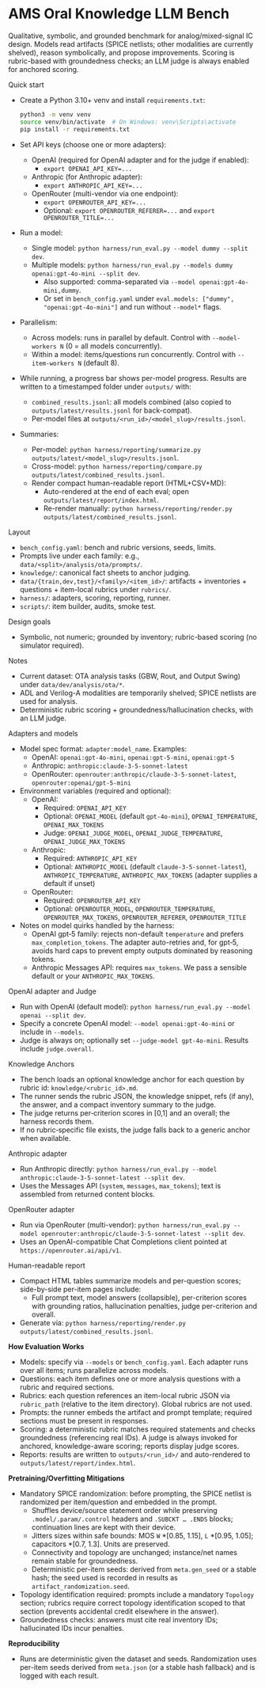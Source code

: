 AMS Oral Knowledge LLM Bench
=================================

Qualitative, symbolic, and grounded benchmark for analog/mixed-signal IC design. Models read artifacts (SPICE netlists; other modalities are currently shelved), reason symbolically, and propose improvements. Scoring is rubric-based with groundedness checks; an LLM judge is always enabled for anchored scoring.

Quick start
- Create a Python 3.10+ venv and install `requirements.txt`:
  ```bash
  python3 -m venv venv
  source venv/bin/activate  # On Windows: venv\Scripts\activate
  pip install -r requirements.txt
  ```
- Set API keys (choose one or more adapters):
  - OpenAI (required for OpenAI adapter and for the judge if enabled):
    - `export OPENAI_API_KEY=...`
  - Anthropic (for Anthropic adapter):
    - `export ANTHROPIC_API_KEY=...`
  - OpenRouter (multi-vendor via one endpoint):
    - `export OPENROUTER_API_KEY=...`
    - Optional: `export OPENROUTER_REFERER=...` and `export OPENROUTER_TITLE=...`

- Run a model:
  - Single model: `python harness/run_eval.py --model dummy --split dev`.
  - Multiple models: `python harness/run_eval.py --models dummy openai:gpt-4o-mini --split dev`.
    - Also supported: comma-separated via `--model openai:gpt-4o-mini,dummy`.
    - Or set in `bench_config.yaml` under `eval.models: ["dummy", "openai:gpt-4o-mini"]` and run without `--model*` flags.
- Parallelism:
  - Across models: runs in parallel by default. Control with `--model-workers N` (0 = all models concurrently).
  - Within a model: items/questions run concurrently. Control with `--item-workers N` (default 8).
- While running, a progress bar shows per-model progress. Results are written to a timestamped folder under `outputs/` with:
  - `combined_results.jsonl`: all models combined (also copied to `outputs/latest/results.jsonl` for back-compat).
  - Per-model files at `outputs/<run_id>/<model_slug>/results.jsonl`.
- Summaries:
  - Per-model: `python harness/reporting/summarize.py outputs/latest/<model_slug>/results.jsonl`.
  - Cross-model: `python harness/reporting/compare.py outputs/latest/combined_results.jsonl`.
  - Render compact human-readable report (HTML+CSV+MD):
    - Auto-rendered at the end of each eval; open `outputs/latest/report/index.html`.
    - Re-render manually: `python harness/reporting/render.py outputs/latest/combined_results.jsonl`.

Layout
- `bench_config.yaml`: bench and rubric versions, seeds, limits.
- Prompts live under each family: e.g., `data/<split>/analysis/ota/prompts/`.
- `knowledge/`: canonical fact sheets to anchor judging.
- `data/{train,dev,test}/<family>/<item_id>/`: artifacts + inventories + questions + item-local rubrics under `rubrics/`.
- `harness/`: adapters, scoring, reporting, runner.
- `scripts/`: item builder, audits, smoke test.

Design goals
- Symbolic, not numeric; grounded by inventory; rubric-based scoring (no simulator required).

Notes
- Current dataset: OTA analysis tasks (GBW, Rout, and Output Swing) under `data/dev/analysis/ota/*`.
- ADL and Verilog-A modalities are temporarily shelved; SPICE netlists are used for analysis.
- Deterministic rubric scoring + groundedness/hallucination checks, with an LLM judge.

Adapters and models
- Model spec format: `adapter:model_name`. Examples:
  - OpenAI: `openai:gpt-4o-mini`, `openai:gpt-5-mini`, `openai:gpt-5`
  - Anthropic: `anthropic:claude-3-5-sonnet-latest`
  - OpenRouter: `openrouter:anthropic/claude-3-5-sonnet-latest`, `openrouter:openai/gpt-5-mini`
- Environment variables (required and optional):
  - OpenAI:
    - Required: `OPENAI_API_KEY`
    - Optional: `OPENAI_MODEL` (default `gpt-4o-mini`), `OPENAI_TEMPERATURE`, `OPENAI_MAX_TOKENS`
    - Judge: `OPENAI_JUDGE_MODEL`, `OPENAI_JUDGE_TEMPERATURE`, `OPENAI_JUDGE_MAX_TOKENS`
  - Anthropic:
    - Required: `ANTHROPIC_API_KEY`
    - Optional: `ANTHROPIC_MODEL` (default `claude-3-5-sonnet-latest`), `ANTHROPIC_TEMPERATURE`, `ANTHROPIC_MAX_TOKENS` (adapter supplies a default if unset)
  - OpenRouter:
    - Required: `OPENROUTER_API_KEY`
    - Optional: `OPENROUTER_MODEL`, `OPENROUTER_TEMPERATURE`, `OPENROUTER_MAX_TOKENS`, `OPENROUTER_REFERER`, `OPENROUTER_TITLE`
- Notes on model quirks handled by the harness:
  - OpenAI gpt‑5 family: rejects non-default `temperature` and prefers `max_completion_tokens`. The adapter auto-retries and, for gpt‑5, avoids hard caps to prevent empty outputs dominated by reasoning tokens.
  - Anthropic Messages API: requires `max_tokens`. We pass a sensible default or your `ANTHROPIC_MAX_TOKENS`.

OpenAI adapter and Judge
- Run with OpenAI (default model): `python harness/run_eval.py --model openai --split dev`.
- Specify a concrete OpenAI model: `--model openai:gpt-4o-mini` or include in `--models`.
- Judge is always on; optionally set `--judge-model gpt-4o-mini`. Results include `judge.overall`.

Knowledge Anchors
- The bench loads an optional knowledge anchor for each question by rubric id: `knowledge/<rubric_id>.md`.
- The runner sends the rubric JSON, the knowledge snippet, refs (if any), the answer, and a compact inventory summary to the judge.
- The judge returns per‑criterion scores in [0,1] and an overall; the harness records them.
- If no rubric‑specific file exists, the judge falls back to a generic anchor when available.

Anthropic adapter
- Run Anthropic directly: `python harness/run_eval.py --model anthropic:claude-3-5-sonnet-latest --split dev`.
- Uses the Messages API (`system`, `messages`, `max_tokens`); text is assembled from returned content blocks.

OpenRouter adapter
- Run via OpenRouter (multi-vendor): `python harness/run_eval.py --model openrouter:anthropic/claude-3-5-sonnet-latest --split dev`.
- Uses an OpenAI-compatible Chat Completions client pointed at `https://openrouter.ai/api/v1`.

Human-readable report
- Compact HTML tables summarize models and per-question scores; side-by-side per-item pages include:
  - Full prompt text, model answers (collapsible), per-criterion scores with grounding ratios, hallucination penalties, judge per-criterion and overall.
- Generate via: `python harness/reporting/render.py outputs/latest/combined_results.jsonl`.

**How Evaluation Works**
- Models: specify via `--models` or `bench_config.yaml`. Each adapter runs over all items; runs parallelize across models.
- Questions: each item defines one or more analysis questions with a rubric and required sections.
- Rubrics: each question references an item-local rubric JSON via `rubric_path` (relative to the item directory). Global rubrics are not used.
- Prompts: the runner embeds the artifact and prompt template; required sections must be present in responses.
- Scoring: a deterministic rubric matches required statements and checks groundedness (referencing real IDs). A judge is always invoked for anchored, knowledge-aware scoring; reports display judge scores.
- Reports: results are written to `outputs/<run_id>/` and auto-rendered to `outputs/latest/report/index.html`.

**Pretraining/Overfitting Mitigations**
- Mandatory SPICE randomization: before prompting, the SPICE netlist is randomized per item/question and embedded in the prompt.
  - Shuffles device/source statement order while preserving `.model/.param/.control` headers and `.SUBCKT … .ENDS` blocks; continuation lines are kept with their device.
  - Jitters sizes within safe bounds: MOS `W` *[0.85, 1.15], `L` *[0.95, 1.05]; capacitors *[0.7, 1.3]. Units are preserved.
  - Connectivity and topology are unchanged; instance/net names remain stable for groundedness.
  - Deterministic per-item seeds: derived from `meta.gen_seed` or a stable hash; the seed used is recorded in results as `artifact_randomization.seed`.
- Topology identification required: prompts include a mandatory `Topology` section; rubrics require correct topology identification scoped to that section (prevents accidental credit elsewhere in the answer).
- Groundedness checks: answers must cite real inventory IDs; hallucinated IDs incur penalties.

**Reproducibility**
- Runs are deterministic given the dataset and seeds. Randomization uses per-item seeds derived from `meta.json` (or a stable hash fallback) and is logged with each result.
